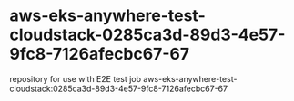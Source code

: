 # aws-eks-anywhere-test-cloudstack-0285ca3d-89d3-4e57-9fc8-7126afecbc67-67
repository for use with E2E test job aws-eks-anywhere-test-cloudstack:0285ca3d-89d3-4e57-9fc8-7126afecbc67-67
